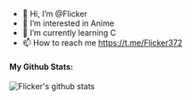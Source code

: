 - 👋 Hi, I’m @Flicker
- 👀 I’m interested in Anime
- 🌱 I’m currently learning C
- 📫 How to reach me https://t.me/Flicker372

#### My Github Stats:
![Flicker's github stats](https://github-readme-stats.vercel.app/api?username=Flicker372&theme=calm&layout=compact)

<!---
Flicker372/Flicker372 is a ✨ special ✨ repository because its `README.md` (this file) appears on your GitHub profile.
You can click the Preview link to take a look at your changes.
--->
